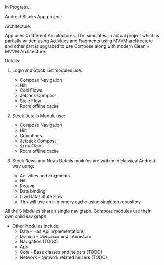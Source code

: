 In Progress...

Android Stocks App project.

Architecture:

App uses 3 different Architectures. This simulates an actual project which is partially written using Activities and Fragments using MVVM architecture and other part is upgraded to use Compose along with modern Clean + MVVM Architecture.

Details:

1.  Login and Stock List modules use:
    -  Compose Navigation
    -  Hilt
    -  Cold Flows
    -  Jetpack Compose
    -  State Flow
    -  Room offline cache

2.  Stock Details Module use:
    -  Compose Navigation
    -  Hilt 
    -  Coroutines
    -  Jetpack Compose
    -  State Flow
    -  Room offline cache

3.  Stock News and News Details modules are written in classical Android way using:
    -  Activities and Fragments
    -  Hilt
    -  RxJava
    -  Data binding
    -  Live Data/ State Flow
    -  This will use an in memory cache using singleton repository

All the 3 Modules share a single nav graph. Compose modules use their own child nav graph.

* Other Modules include:
    -  Data - Has Api implementations
    -  Domain - Usecases and interactors
    -  Navigation (TODO)
    -  App
    -  Core - Base classes and helpers (TODO)
    -  Network - Network related helpers (TODO)

